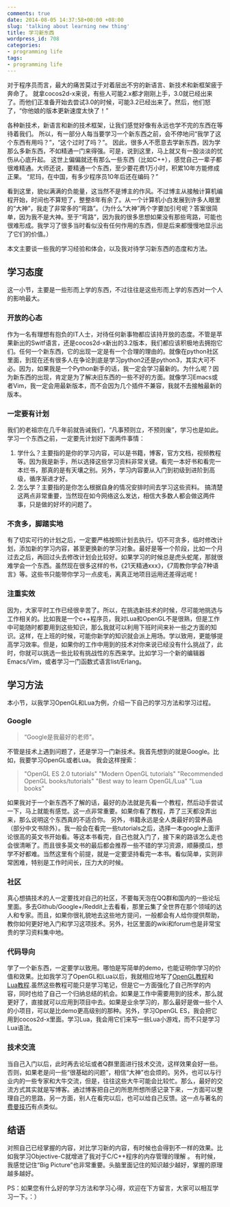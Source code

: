 ```yaml
---
comments: true
date: 2014-08-05 14:37:58+00:00 +08:00
slug: 'talking about learning new thing'
title: 学习新东西
wordpress_id: 708
categories:
- programming life
tags:
- programming life
---
```


 
<!-- toc -->
对于程序员而言，最大的痛苦莫过于对着层出不穷的新语言、新技术和新框架疲于奔命了。
就拿cocos2d-x来说，有些人可能2.x都才刚刚上手，3.0就已经出来了。而他们正准备开始去尝试3.0的时候，可能3.2已经出来了。然后，他们怒了，“你他娘的版本更新速度太快了！”

各种新技术，新语言和新的技术框架，让我们感觉好像有永远也学不完的东西在等待着我们。
所以，有一部分人每当要学习一个新东西之前，会不停地问“我学了这个东西有用吗？”，“这个过时了吗？”。
因此，很多人不愿意去学新东西，因为学那么多新东西，不如精通一门来得强。可是，说到这里，马上就又有一股淡淡的忧伤从心底升起。
这世上偏偏就还有那么一些东西（比如C++），感觉自己一辈子都很难精通。大师还说，要精通一个东西，至少要花费1万小时，积累10年方能修成正果。
“尼玛，在中国，有多少程序员10年后还在编码？”
<!-- more -->

看到这里，貌似满满的负能量，这当然不是博主的作风。不过博主从接触计算机编程开始，时间也不算短了，整整8年有余了。从一个计算机小白发展到许多人眼里的“大神”，我走了非常多的“弯路”。（为什么“大神”两个字要加引号呢？答案很简单，因为我不是大神。至于“弯路”，因为我的很多思想如果没有那些弯路，可能也很难形成。我学习了很多当时看似没有任何作用的东西，但是后来都慢慢地显示出了它们的价值。）

本文主要谈一些我的学习经验和体会，以及我对待学习新东西的态度和方法。



## 学习态度



这一小节，主要是一些形而上学的东西，不过往往是这些形而上学的东西对一个人的影响最大。



### 开放的心态



作为一名有理想有抱负的IT人士，对待任何新事物都应该持开放的态度。不管是苹果新出的Switf语言，还是cocos2d-x新出的3.2版本，我们都应该积极地去拥抱它们。任何一个新东西，它的出现一定是有一个合理的理由的。就像在python社区里面，到现在还有很多人在争论到底是学习python2还是python3，其实大可不必。因为，如果我是一个Python新手的话，我一定会学习最新的。为什么呢？因为新东西的出现，肯定是为了解决旧东西的一些不好的方面。就像学习Emacs或者Vim，我一定会用最新版本，而不会因为几个插件不兼容，我就不去接触最新的版本。



### 一定要有计划



我们的老祖宗在几千年前就告诫我们，“凡事预则立，不预则废”，学习也是如此。学习一个东西之前，一定要先计划好下面两件事情：
1. 学什么？主要指的是你的学习内容，可以是书籍，博客，官方文档，视频教程等。因为我是新手，所以选择这些学习资料非常关键。看完一本好书和看完一本烂书，那真的是有天壤之别。另外，学习内容要从入门到初级到进阶到高级，循序渐进才好。
2. 怎么学？主要指的是你怎么根据自身的情况安排时间去学习这些资料。
搞清楚这两点非常重要，当然现在如今网络这么发达，相信大多数人都会做这两件事，只是做的好坏的问题了。



### 不贪多，脚踏实地



有了切实可行的计划之后，一定要严格按照计划去执行。切不可贪多，临时修改计划，添加新的学习内容，甚至更换新的学习对象。最好是等一个阶段，比如一个月过去之后，再回过头去修改计划会比较好。如果学习的时候总是虎头蛇尾，那就很难学会一个东西。虽然现在很多这样的书，《21天精通xxx》，《7周教你学会7种语言》等。这些书只能带你学习一点皮毛，离真正地项目运用还差得远呢！



### 注重实效



因为，大家平时工作已经很辛苦了。所以，在挑选新技术的时候，尽可能地挑选与工作相关的。比如我是一个c++程序员，我对Lua和OpenGL不是很熟，但是工作中可能随时都要用到这些知识，那么我就可以利用下班时间来补一些之方面的知识。这样，在上班的时候，可能你新学的知识就会派上用场。学以致用，更能够提高学习效率。但是，如果你的工作中用到的技术对你来说已经没有什么挑战了，此时，你就可以挑选一些比较有挑战性的东西来学。比如学习一个新的编辑器Emacs/Vim，或者学习一门函数式语言list/Erlang。



## 学习方法



本小节，以我学习OpenGL和Lua为例，介绍一下自己的学习方法和学习过程。



### Google





<blockquote>
  “Google是我最好的老师”。
</blockquote>



不管是技术上遇到问题了，还是学习一门新技术。我首先想到的就是Google。比如，我要学习OpenGL或者Lua。
我会这样搜索：



<blockquote>
  "OpenGL ES 2.0 tutorials"
  "Modern OpenGL tutorials"
  "Recommended OpenGL books/tutorials"
  "Best way to learn OpenGL/Lua"
  "Lua books"
</blockquote>



如果我对于一个新东西不了解的话，最好的办法就是先看一个教程，然后动手尝试一下，马上就能有感觉。这一点非常重要。如果你看了教程，弄了三天都没弄出来，那么说明这个东西真的不适合你。
另外，书籍永远是全人类最好的营养品（部分中文书除外）。我一般会在看完一些tutorials之后，选择一本google上面评论很高的英文书开始看。等这本书看完，自己也就入门了，接下来的路该怎么走也会很清晰了。而且很多英文书的最后都会推荐一些不错的学习资源，顺藤摸瓜，想学不好都难。当然这里有个前提，就是一定要坚持看完一本书。看似简单，实则非常困难，特别是工作时间长，压力大的时候。



### 社区



真心想搞技术的人一定要找对自己的社区，不要每天泡在QQ群和国内的一些论坛里面。多去Github/Google+/Reddit上去看看，那里云集了全世界在那个领域的达人和专家。而且，如果你很礼貌地去这些地方提问，一般都会有人给你提供帮助，教你如何更好地入门和学习这项技术。另外，社区里面的wiki和forum也是非常宝贵的学习资料集中地。



### 代码导向



学了一个新东西，一定要学以致用。哪怕是写简单的demo，也能证明你学习的价值和效果。比如我学习了OpenGL和Lua以后，我就相应地写了[OpenGL教程](http://zilongshanren.com/blog/categories/opengl-es/)和[Lua教程](http://zilongshanren.com/blog/categories/lua/).虽然这些教程可能只是学习笔记，但是它一方面强化了自己所学的内容，同时也给了自己一个归纳总结的机会。如果是工作中需要用到的技术，那么就更好了，直接就可以应用到项目中去。如果是业余学习的，那么最好是做一些个人的小项目，可以是比demo更高级别的那种。另外，学习OpenGL ES，我会把它用到cocos2d-x里面。学习Lua，我会用它们来写一些Lua小游戏，而不只是学习Lua语法。



### 技术交流



当自己入门以后，此时再去论坛或者Q群里面进行技术交流，这样效果会好一些。否则，如果老是问一些“很基础的问题”，相信“大神”也会烦的。另外，也可以与行业内的一些专家和大牛交流，但是，往往这些大牛可能会比较忙。那么，最好的交流方式其实就是写博客。通过博客把自己的所思所想所感记录下来，一方面可以整理自己的思路，另一方面，别人在看完以后，也可以给自己反馈。这一点与著名的[费曼技巧](http://www.zhihu.com/question/20576786)有点类似。



## 结语



对照自己已经掌握的内容，对比学习新的内容，有时候也会得到不一样的效果。比如我学习Objective-C就增进了我对于C/C++程序的内存管理的理解 。
有时候，我感觉记住“Big Picture”也非常重要。头脑里面记住的知识越少越好，掌握的原理越多越好。

PS：如果您有什么好的学习方法和学习心得，欢迎在下方留言，大家可以相互学习一下。：）

